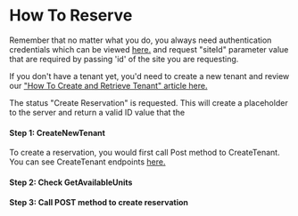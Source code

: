 # How To Reserve

Remember that no matter what you do, you always need authentication credentials which can be viewed [here.](https://quikstor.stoplight.io/docs/quikstor-thirdparty-access/docs/Authentication.md) and request "siteId" parameter value that are required by passing 'id' of the site you are requesting.

If you don't have a tenant yet, you'd need to create a new tenant and review our ["How To Create and Retrieve Tenant" article here.](https://quikstor.stoplight.io/docs/quikstor-thirdparty-access/docs/Authentication.md)

The status "Create Reservation" is requested. This will create a placeholder to the server and return a valid ID value that the

#### Step 1: CreateNewTenant
To create a reservation, you would first call Post method to CreateTenant. You can see CreateTenant endpoints [here.]()

#### Step 2: Check GetAvailableUnits


#### Step 3: Call POST method to create reservation 